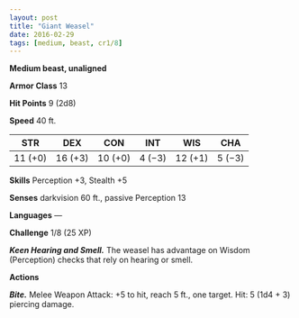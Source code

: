 ```yaml
---
layout: post
title: "Giant Weasel"
date: 2016-02-29
tags: [medium, beast, cr1/8]
---
```


**Medium beast, unaligned**

**Armor Class** 13

**Hit Points** 9 (2d8)

**Speed** 40 ft.

|   STR   |   DEX   |   CON   |   INT   |   WIS   |   CHA   |
|:-----:|:-----:|:-----:|:-----:|:-----:|:-----:|
| 11 (+0) | 16 (+3) | 10 (+0) | 4 (−3) | 12 (+1) | 5 (−3) |

**Skills** Perception +3, Stealth +5 

**Senses** darkvision 60 ft., passive Perception 13 

**Languages** — 

**Challenge** 1/8 (25 XP)

***Keen Hearing and Smell.*** The weasel has advantage on Wisdom (Perception) checks that rely on hearing or smell. 

**Actions**

***Bite.*** Melee Weapon Attack: +5 to hit, reach 5 ft., one target. Hit: 5 (1d4 + 3) piercing damage.

